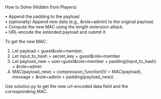 How to Solve (Hidden from Players)

•	Append the padding to the payload \
•	(optionally) Append new data (e.g., &role=admin) to the original payload. \
•	Compute the new MAC using the length extension attack. \
•	URL-encode the extended payload and submit it. 

To get the new MAC:
1)	Let payload = guest&role=member;
2)	Let input_to_hash = secret_key + guest&role=member
3)	Let payload_new = user=guest&role=member + padding(input_to_hash) + &role=admin
4)	MAC(payload_new) = compression_function(IV = MAC(payload), message = &role=admin + padding(payload_new))

Use solution.py to get the new url-encoded data field and the correspondimg MAC.

